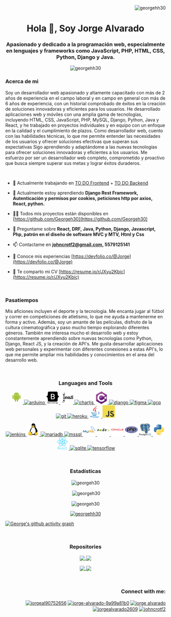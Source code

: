 <p align="right"> <img src="https://komarev.com/ghpvc/?username=georgehh30&label=Profile%20views&color=0e75b6&style=flat" alt="georgehh30"/> </p>

<h1 align="center">Hola 👋, Soy Jorge Alvarado</h1>
<h3 align="center">Apasionado y dedicado a la programación web, especialmente en lenguajes y frameworks como JavaScript, PHP, HTML, CSS, Python, Django y Java.</h3>

<p align="center"> <img src="https://media.giphy.com/media/bGgsc5mWoryfgKBx1u/giphy.gif" alt="georgehh30" width="200" height="200"/> </p>

<h3 align="left">Acerca de mi</h3>
<p align="left">
  Soy un desarrollador web apasionado y altamente capacitado con más de 2 años de experiencia en el campo laboral y en campo en general con más de 6 años de experiencia, con un historial comprobado de éxitos en la creación de soluciones innovadoras y eficientes para los usuarios.
He desarrollado aplicaciones web y móviles con una amplia gama de tecnologías, incluyendo HTML, CSS, JavaScript, PHP, MySQL, Django, Python, Java y React, y he trabajado en proyectos individuales y en equipo con un enfoque en la calidad y el cumplimiento de plazos.
Como desarrollador web, cuento con las habilidades técnicas, lo que me permite entender las necesidades de los usuarios y ofrecer soluciones efectivas que superan sus expectativas
Sigo aprendiendo y adaptándome a las nuevas tecnologías para ofrecer soluciones innovadoras y eficientes a los usuarios. Me esfuerzo por ser un desarrollador web completo, comprometido y proactivo que busca siempre superar sus metas y lograr éxitos duraderos.  
</p>

<br>

- 🔭 Actualmente trabajando en [TO DO Frontend](https://github.com/Georgeh30/TO-DO-WITH-REACT-VITEJS) + [TO DO Backend](https://github.com/Georgeh30/API-REST-TODO) 

- 🌱 Actualmente estoy aprendiendo **Django Rest Framework, Autenticación y permisos por cookies, peticiones http por axios, React, python.**

- 👨‍💻 Todos mis proyectos están disponibles en [https://github.com/Georgeh30](https://github.com/Georgeh30)

- 💬 Preguntame sobre **React, DRF, Java, Python, Django, Javascript, Php, patrón en el diseño de software MVC y MTV, Html y Css**

- 📫 Contactame en **johncrotf2@gmail.com, 5579125141**

- 📄 Conoce mis experiencias [https://devfolio.co/@Jorge](https://devfolio.co/@Jorge)

- 📄 Te comparto mi CV [https://resume.io/r/JXyu2Kbic](https://resume.io/r/JXyu2Kbic)

<br>

<h3 align="left">Pasatiempos</h3>
<p align="left">
  Mis aficiones incluyen el deporte y la tecnología. Me encanta jugar al fútbol y correr en competiciones de atletismo, lo que me ayuda a mantenerme en forma y activo. Además, soy un amante de las películas, disfruto de la cultura cinematográfica y paso mucho tiempo explorando diferentes géneros.  También me interesa mucho el desarrollo web y estoy constantemente aprendiendo sobre nuevas tecnologías como Python, Django, React JS, y la creación de API's. Me gusta desarrollar aplicaciones web personales y experimentar con diferentes conexiones a estas API's, lo que me permite ampliar mis habilidades y conocimientos en el area del desarrollo web.
</p>

<br>

<h3 align="center">Languages and Tools</h3>
<p align="center">
  <a href="https://developer.android.com" target="_blank" rel="noreferrer">
    <img
      src="https://raw.githubusercontent.com/devicons/devicon/master/icons/android/android-original-wordmark.svg"
      alt="android"
      width="40"
      height="40"
    />
  </a>
  <a href="https://www.arduino.cc/" target="_blank" rel="noreferrer">
    <img
      src="https://cdn.worldvectorlogo.com/logos/arduino-1.svg"
      alt="arduino"
      width="40"
      height="40"
    />
  </a>
  <a href="https://getbootstrap.com" target="_blank" rel="noreferrer">
    <img
      src="https://raw.githubusercontent.com/devicons/devicon/master/icons/bootstrap/bootstrap-plain-wordmark.svg"
      alt="bootstrap"
      width="40"
      height="40"
    />
  </a>
  <a href="https://canvasjs.com" target="_blank" rel="noreferrer">
    <img
      src="https://raw.githubusercontent.com/Hardik0307/Hardik0307/master/assets/canvasjs-charts.svg"
      alt="canvasjs"
      width="40"
      height="40"
    />
  </a>
  <a href="https://www.chartjs.org" target="_blank" rel="noreferrer">
    <img
      src="https://www.chartjs.org/media/logo-title.svg"
      alt="chartjs"
      width="40"
      height="40"
    />
  </a>
  <a href="https://www.w3schools.com/cs/" target="_blank" rel="noreferrer">
    <img
      src="https://raw.githubusercontent.com/devicons/devicon/master/icons/csharp/csharp-original.svg"
      alt="csharp"
      width="40"
      height="40"
    />
  </a>
  <a href="https://www.djangoproject.com/" target="_blank" rel="noreferrer">
    <img
      src="https://cdn.worldvectorlogo.com/logos/django.svg"
      alt="django"
      width="40"
      height="40"
    />
  </a>
  <a href="https://www.figma.com/" target="_blank" rel="noreferrer">
    <img
      src="https://www.vectorlogo.zone/logos/figma/figma-icon.svg"
      alt="figma"
      width="40"
      height="40"
    />
  </a>
  <a href="https://cloud.google.com" target="_blank" rel="noreferrer">
    <img
      src="https://www.vectorlogo.zone/logos/google_cloud/google_cloud-icon.svg"
      alt="gcp"
      width="40"
      height="40"
    />
  </a>
  <a href="https://git-scm.com/" target="_blank" rel="noreferrer">
    <img
      src="https://www.vectorlogo.zone/logos/git-scm/git-scm-icon.svg"
      alt="git"
      width="40"
      height="40"
    />
  </a>
  <a href="https://heroku.com" target="_blank" rel="noreferrer">
    <img
      src="https://www.vectorlogo.zone/logos/heroku/heroku-icon.svg"
      alt="heroku"
      width="40"
      height="40"
    />
  </a>
  <a href="https://www.java.com" target="_blank" rel="noreferrer">
    <img
      src="https://raw.githubusercontent.com/devicons/devicon/master/icons/java/java-original.svg"
      alt="java"
      width="40"
      height="40"
    />
  </a>
  <a
    href="https://developer.mozilla.org/en-US/docs/Web/JavaScript"
    target="_blank"
    rel="noreferrer"
  >
    <img
      src="https://raw.githubusercontent.com/devicons/devicon/master/icons/javascript/javascript-original.svg"
      alt="javascript"
      width="40"
      height="40"
    />
</p>
<p align="center">
  </a>
  <a href="https://www.jenkins.io" target="_blank" rel="noreferrer">
    <img
      src="https://www.vectorlogo.zone/logos/jenkins/jenkins-icon.svg"
      alt="jenkins"
      width="40"
      height="40"
    />
  </a>
  <a href="https://www.linux.org/" target="_blank" rel="noreferrer">
    <img
      src="https://raw.githubusercontent.com/devicons/devicon/master/icons/linux/linux-original.svg"
      alt="linux"
      width="40"
      height="40"
    />
  </a>
  <a href="https://mariadb.org/" target="_blank" rel="noreferrer">
    <img
      src="https://www.vectorlogo.zone/logos/mariadb/mariadb-icon.svg"
      alt="mariadb"
      width="40"
      height="40"
    />
  </a>
  <a
    href="https://www.microsoft.com/en-us/sql-server"
    target="_blank"
    rel="noreferrer"
  >
    <img
      src="https://www.svgrepo.com/show/303229/microsoft-sql-server-logo.svg"
      alt="mssql"
      width="40"
      height="40"
    />
  </a>
  <a href="https://www.mysql.com/" target="_blank" rel="noreferrer">
    <img
      src="https://raw.githubusercontent.com/devicons/devicon/master/icons/mysql/mysql-original-wordmark.svg"
      alt="mysql"
      width="40"
      height="40"
    />
  </a>
  <a href="https://nodejs.org" target="_blank" rel="noreferrer">
    <img
      src="https://raw.githubusercontent.com/devicons/devicon/master/icons/nodejs/nodejs-original-wordmark.svg"
      alt="nodejs"
      width="40"
      height="40"
    />
  </a>
  <a href="https://www.oracle.com/" target="_blank" rel="noreferrer">
    <img
      src="https://raw.githubusercontent.com/devicons/devicon/master/icons/oracle/oracle-original.svg"
      alt="oracle"
      width="40"
      height="40"
    />
  </a>
  <a href="https://www.php.net" target="_blank" rel="noreferrer">
    <img
      src="https://raw.githubusercontent.com/devicons/devicon/master/icons/php/php-original.svg"
      alt="php"
      width="40"
      height="40"
    />
  </a>
  <a href="https://www.postgresql.org" target="_blank" rel="noreferrer">
    <img
      src="https://raw.githubusercontent.com/devicons/devicon/master/icons/postgresql/postgresql-original-wordmark.svg"
      alt="postgresql"
      width="40"
      height="40"
    />
  </a>
  <a href="https://www.python.org" target="_blank" rel="noreferrer">
    <img
      src="https://raw.githubusercontent.com/devicons/devicon/master/icons/python/python-original.svg"
      alt="python"
      width="40"
      height="40"
    />
  </a>
  <a href="https://reactjs.org/" target="_blank" rel="noreferrer">
    <img
      src="https://raw.githubusercontent.com/devicons/devicon/master/icons/react/react-original-wordmark.svg"
      alt="react"
      width="40"
      height="40"
    />
  </a>
  <a href="https://www.sqlite.org/" target="_blank" rel="noreferrer">
    <img
      src="https://www.vectorlogo.zone/logos/sqlite/sqlite-icon.svg"
      alt="sqlite"
      width="40"
      height="40"
    />
  </a>
  <a href="https://www.tensorflow.org" target="_blank" rel="noreferrer">
    <img
      src="https://www.vectorlogo.zone/logos/tensorflow/tensorflow-icon.svg"
      alt="tensorflow"
      width="40"
      height="40"
    />
  </a>
</p>

<br>

<h3 align="center">Estadísticas</h3>
<p align="center">
  <img
    align="center"
    src="https://github-readme-stats.vercel.app/api/top-langs?username=georgeh30&theme=tokyonight&show_icons=true&locale=es&layout=compact"
    alt="georgeh30"
  />
</p>

<p align="center">
  &nbsp;<img
    align="center"
    src="https://github-readme-stats.vercel.app/api?username=georgehh30&theme=tokyonight&show_icons=true&locale=es"
    alt="georgeh30"
  />
</p>

<p align="center">
  <img
    align="center"
    src="https://github-readme-streak-stats.herokuapp.com/?user=georgehh30&theme=tokyonight&locale=es"
    alt="georgeh30"
  />
</p>

<p align="center">
  <a href="https://github.com/ryo-ma/github-profile-trophy">
    <img
      src="https://github-profile-trophy.vercel.app/?username=Georgehh30&theme=tokyonight&show_icons=true&locale=es&layout=compact"
      alt="georgehh30"
    />
  </a>
</p>

[![George's github activity graph](https://github-readme-activity-graph.cyclic.app/graph?username=Georgehh30&theme=tokyo-night)](https://github.com/ashutosh00710/github-readme-activity-graph)

<br>

<h3 align="center">Repositories</h3>
<p align="center">
  <a href="[https://github.com/anuraghazra/github-readme-stats](https://git.io/streak-stats)">
    <img align="center" src="https://github-readme-stats.vercel.app/api/pin/?username=Georgeh30&repo=TO-DO-WITH-REACT-VITEJS&theme=tokyonight&show_icons=true&locale=es&layout=compact" />
  </a>
<!--   <a href="[https://github.com/anuraghazra/github-readme-stats](https://git.io/streak-stats)">
    <img align="center" src="https://github-readme-stats.vercel.app/api/pin/?username=Georgeh30&repo=API-REST-TODO-VITEJS&theme=tokyonight&show_icons=true&locale=es&layout=compact" />
  </a> -->
  <a href="[https://github.com/anuraghazra/github-readme-stats](https://git.io/streak-stats)">
    <img align="center" src="https://github-readme-stats.vercel.app/api/pin/?username=Georgeh30&repo=Codigos-JavaScript&theme=tokyonight&show_icons=true&locale=es&layout=compact" />
  </a>
</p>
<p align="center">
  <a href="[https://github.com/anuraghazra/github-readme-stats](https://git.io/streak-stats)">
    <img align="center" src="https://github-readme-stats.vercel.app/api/pin/?username=Georgeh30&repo=rest-framework-tutorial&theme=tokyonight&show_icons=true&locale=es&layout=compact" />
  </a>
  <a href="[https://github.com/anuraghazra/github-readme-stats](https://git.io/streak-stats)">
    <img align="center" src="https://github-readme-stats.vercel.app/api/pin/?username=Georgeh30&repo=Curso-Django&theme=tokyonight&show_icons=true&locale=es&layout=compact" />
  </a>
</p>

<br>

<h3 align="right">Connect with me:</h3>
<p align="right">
  <a href="https://twitter.com/jorgeal90752656" target="blank"
    ><img
      align="center"
      src="https://raw.githubusercontent.com/rahuldkjain/github-profile-readme-generator/master/src/images/icons/Social/twitter.svg"
      alt="jorgeal90752656"
      height="30"
      width="40"
  /></a>
  <a href="https://linkedin.com/in/jorge-alvarado-9a99a81b0" target="blank"
    ><img
      align="center"
      src="https://raw.githubusercontent.com/rahuldkjain/github-profile-readme-generator/master/src/images/icons/Social/linked-in-alt.svg"
      alt="jorge-alvarado-9a99a81b0"
      height="30"
      width="40"
  /></a>
  <a href="https://fb.com/jorge alvarado" target="blank"
    ><img
      align="center"
      src="https://raw.githubusercontent.com/rahuldkjain/github-profile-readme-generator/master/src/images/icons/Social/facebook.svg"
      alt="jorge alvarado"
      height="30"
      width="40"
  /></a>
  <a href="https://instagram.com/jorgealvarado2609" target="blank"
    ><img
      align="center"
      src="https://raw.githubusercontent.com/rahuldkjain/github-profile-readme-generator/master/src/images/icons/Social/instagram.svg"
      alt="jorgealvarado2609"
      height="30"
      width="40"
  /></a>
  <a href="https://discord.gg/johncrotf2" target="blank"
    ><img
      align="center"
      src="https://raw.githubusercontent.com/rahuldkjain/github-profile-readme-generator/master/src/images/icons/Social/discord.svg"
      alt="johncrotf2"
      height="30"
      width="40"
  /></a>
</p>
